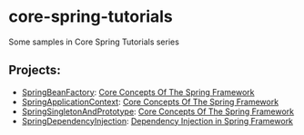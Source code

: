 # core-spring-tutorials
Some samples in Core Spring Tutorials series

## Projects:
* [SpringBeanFactory](https://github.com/dariawantech/core-spring-tutorials/tree/master/SpringBeanFactory): [Core Concepts Of The Spring Framework](https://www.dariawan.com/tutorials/spring/core-concepts-of-the-spring-framework/)
* [SpringApplicationContext](https://github.com/dariawantech/core-spring-tutorials/tree/master/SpringApplicationContext): [Core Concepts Of The Spring Framework](https://www.dariawan.com/tutorials/spring/core-concepts-of-the-spring-framework/)
* [SpringSingletonAndPrototype](https://github.com/dariawantech/core-spring-tutorials/tree/master/SpringSingletonAndPrototype): [Core Concepts Of The Spring Framework](https://www.dariawan.com/tutorials/spring/core-concepts-of-the-spring-framework/)
* [SpringDependencyInjection](https://github.com/dariawantech/core-spring-tutorials/tree/master/SpringDependencyInjection): [Dependency Injection in Spring Framework](https://www.dariawan.com/tutorials/spring/dependency-injection-spring-framework/)